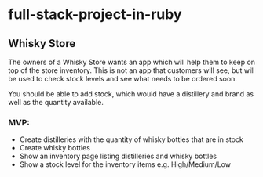 # full-stack-project-in-ruby

## Whisky Store

The owners of a Whisky Store wants an app which will help them to keep on top of the store inventory. This is not an app that customers will see, but will be used to check stock levels and see what needs to be ordered soon.

You should be able to add stock, which would have a distillery and brand as well as the quantity available.

### MVP:

- Create distilleries with the quantity of whisky bottles that are in stock
- Create whisky bottles
- Show an inventory page listing distilleries and whisky bottles
- Show a stock level for the inventory items e.g. High/Medium/Low
